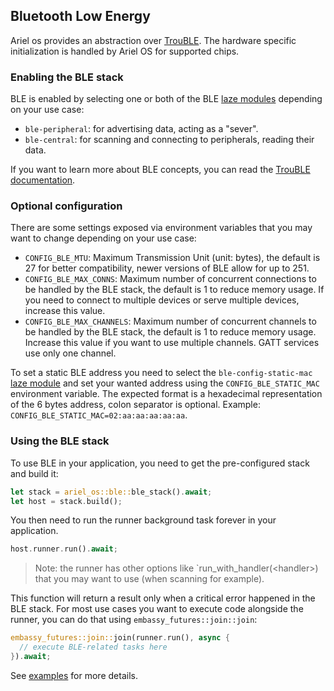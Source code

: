 ## Bluetooth Low Energy

Ariel os provides an abstraction over [TrouBLE](https://github.com/embassy-rs/trouble). The hardware specific initialization is handled by Ariel OS for supported chips.

### Enabling the BLE stack

BLE is enabled by selecting one or both of the BLE [laze modules][laze-modules-book] depending on your use case:

- `ble-peripheral`: for advertising data, acting as a "sever".
- `ble-central`: for scanning and connecting to peripherals, reading their data.

If you want to learn more about BLE concepts, you can read the [TrouBLE documentation](https://embassy.dev/trouble/#_concepts).

### Optional configuration

There are some settings exposed via environment variables that you may want to change depending on your use case:

- `CONFIG_BLE_MTU`: Maximum Transmission Unit (unit: bytes), the default is 27 for better compatibility, newer versions of BLE allow for up to 251.
- `CONFIG_BLE_MAX_CONNS`: Maximum number of concurrent connections to be handled by the BLE stack, the default is 1 to reduce memory usage. If you need to connect to multiple devices or serve multiple devices, increase this value.
- `CONFIG_BLE_MAX_CHANNELS`: Maximum number of concurrent channels to be handled by the BLE stack, the default is 1 to reduce memory usage. Increase this value if you want to use multiple channels. GATT services use only one channel.

To set a static BLE address you need to select the `ble-config-static-mac` [laze module][laze-modules-book] and set your wanted address using the `CONFIG_BLE_STATIC_MAC` environment variable. The expected format is a hexadecimal representation of the 6 bytes address, colon separator is optional. Example: `CONFIG_BLE_STATIC_MAC=02:aa:aa:aa:aa:aa`.

### Using the BLE stack

To use BLE in your application, you need to get the pre-configured stack and build it:

```rust
let stack = ariel_os::ble::ble_stack().await;
let host = stack.build();
```

You then need to run the runner background task forever in your application.

```rust
host.runner.run().await;
```

> Note: the runner has other options like `run_with_handler(&lt;handler&gt;) that you may want to use (when scanning for example).

This function will return a result only when a critical error happened in the BLE stack. For most use cases you want to execute code alongside the runner, you can do that using `embassy_futures::join::join`:

```rust
embassy_futures::join::join(runner.run(), async {
  // execute BLE-related tasks here
}).await;
```

See [examples](https://github.com/ariel-os/ariel-os/tree/main/examples) for more details.

[laze-modules-book]: ./build-system.md#laze-modules
